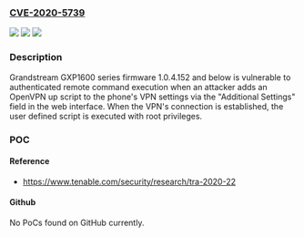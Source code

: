 ### [CVE-2020-5739](https://cve.mitre.org/cgi-bin/cvename.cgi?name=CVE-2020-5739)
![](https://img.shields.io/static/v1?label=Product&message=Grandstream%20GXP1600%20Series&color=blue)
![](https://img.shields.io/static/v1?label=Version&message=1.0.4.152%20and%20below%20&color=brightgreen)
![](https://img.shields.io/static/v1?label=Vulnerability&message=CWE-94&color=brightgreen)

### Description

Grandstream GXP1600 series firmware 1.0.4.152 and below is vulnerable to authenticated remote command execution when an attacker adds an OpenVPN up script to the phone's VPN settings via the "Additional Settings" field in the web interface. When the VPN's connection is established, the user defined script is executed with root privileges.

### POC

#### Reference
- https://www.tenable.com/security/research/tra-2020-22

#### Github
No PoCs found on GitHub currently.

